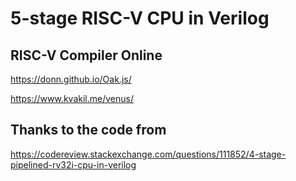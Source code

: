 # 5-stage RISC-V CPU in Verilog

## RISC-V Compiler Online
https://donn.github.io/Oak.js/

https://www.kvakil.me/venus/

## Thanks to the code from

https://codereview.stackexchange.com/questions/111852/4-stage-pipelined-rv32i-cpu-in-verilog
